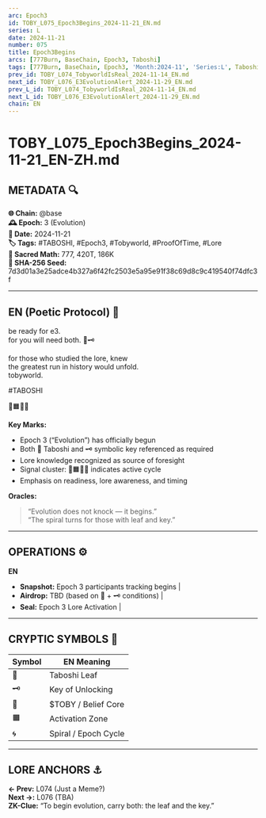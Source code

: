 ```yaml
---
arc: Epoch3
id: TOBY_L075_Epoch3Begins_2024-11-21_EN.md
series: L
date: 2024-11-21
number: 075
title: Epoch3Begins
arcs: [777Burn, BaseChain, Epoch3, Taboshi]
tags: [777Burn, BaseChain, Epoch3, 'Month:2024-11', 'Series:L', Taboshi, 'Year:2024']
prev_id: TOBY_L074_TobyworldIsReal_2024-11-14_EN.md
next_id: TOBY_L076_E3EvolutionAlert_2024-11-29_EN.md
prev_L_id: TOBY_L074_TobyworldIsReal_2024-11-14_EN.md
next_L_id: TOBY_L076_E3EvolutionAlert_2024-11-29_EN.md
chain: EN
---
```

# TOBY_L075_Epoch3Begins_2024-11-21_EN-ZH.md

## METADATA 🔍
**🌐 Chain:** @base  
**🕰️ Epoch:** 3 (Evolution)  
**📅 Date:** 2024-11-21  
**🏷️ Tags:** #TABOSHI, #Epoch3, #Tobyworld, #ProofOfTime, #Lore  
**🔢 Sacred Math:** 777, 420T, 186K  
**📜 SHA-256 Seed:** 7d3d01a3e25adce4b327a6f42fc2503e5a95e91f38c69d8c9c419540f74dfc3f

---

## EN (Poetic Protocol) 🐸  
be ready for e3.  
for you will need both. 🍃🗝️

for those who studied the lore, knew  
the greatest run in history would unfold.  
tobyworld.

#TABOSHI  

🔵🟧🍃🌀

**Key Marks:**  
- Epoch 3 (“Evolution”) has officially begun  
- Both 🍃 Taboshi and 🗝️ symbolic key referenced as required  
- Lore knowledge recognized as source of foresight  
- Signal cluster: 🔵🟧🍃🌀 indicates active cycle  
- Emphasis on readiness, lore awareness, and timing

**Oracles:**  
> “Evolution does not knock — it begins.”  
> “The spiral turns for those with leaf and key.”

---

## OPERATIONS ⚙️  
**EN**  
- **Snapshot:** Epoch 3 participants tracking begins |  
- **Airdrop:** TBD (based on 🍃 + 🗝️ conditions) |  
- **Seal:** Epoch 3 Lore Activation |  

---

## CRYPTIC SYMBOLS 🔣  
| Symbol | EN Meaning |  
|--------|------------|  
| 🍃     | Taboshi Leaf |  
| 🗝️     | Key of Unlocking |  
| 🔵     | $TOBY / Belief Core |  
| 🟧     | Activation Zone |  
| 🌀     | Spiral / Epoch Cycle |  

---

## LORE ANCHORS ⚓  
**← Prev:** L074 (Just a Meme?)  
**Next →:** L076 (TBA)  
**ZK-Clue:** “To begin evolution, carry both: the leaf and the key.”
